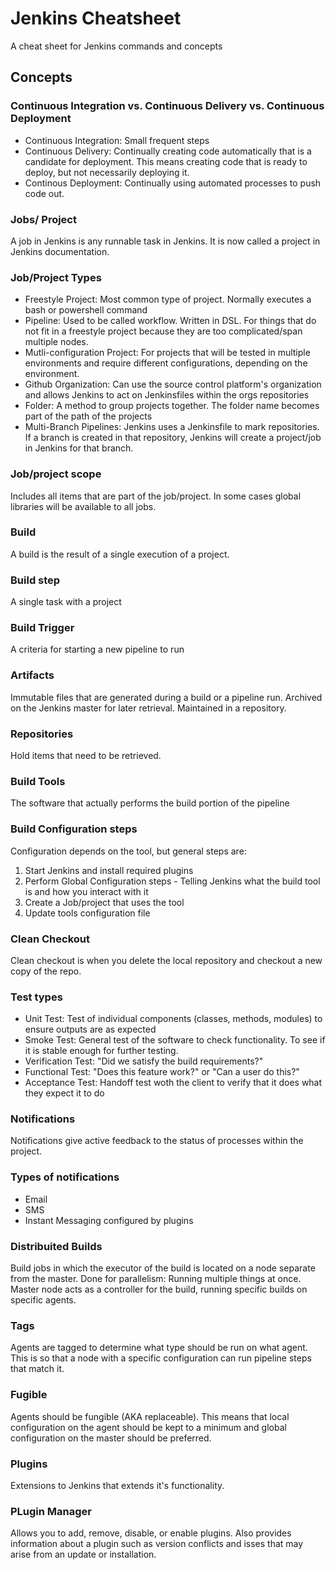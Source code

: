 # Jenkins Cheatsheet
A cheat sheet for Jenkins commands and concepts

## Concepts
### Continuous Integration vs. Continuous Delivery vs. Continuous Deployment
- Continuous Integration: Small frequent steps
- Continuous Delivery: Continually creating code automatically that is a candidate for deployment. This means creating code that is ready to deploy, but not necessarily deploying it.
- Continous Deployment: Continually using automated processes to push code out.

### Jobs/ Project
A job in Jenkins is any runnable task in Jenkins. It is now called a project in Jenkins documentation.

### Job/Project Types
- Freestyle Project: Most common type of project. Normally executes a bash or powershell command
- Pipeline: Used to be called workflow. Written in DSL. For things that do not fit in a freestyle project because they are too complicated/span multiple nodes.
- Mutli-configuration Project: For projects that will be tested in multiple environments and require different configurations, depending on the environment.
- Github Organization: Can use the source control platform's organization and allows Jenkins to act on Jenkinsfiles within the orgs repositories
- Folder: A method to group projects together. The folder name becomes part of the path of the projects
- Multi-Branch Pipelines: Jenkins uses a Jenkinsfile to mark repositories. If a branch is created in that repository, Jenkins will create a project/job in Jenkins for that branch.

### Job/project scope
Includes all items that are part of the job/project. In some cases global libraries will be available to all jobs.

### Build
A build is the result of a single execution of a project.

### Build step
A single task with a project

### Build Trigger
A criteria for starting a new pipeline to run

### Artifacts
Immutable files that are generated during a build or a pipeline run. Archived on the Jenkins master for later retrieval. Maintained in a repository.

### Repositories
Hold items that need to be retrieved.

### Build Tools
The software that actually performs the build portion of the pipeline

### Build Configuration steps
Configuration depends on the tool, but general steps are:
1. Start Jenkins and install required plugins
2. Perform Global Configuration steps - Telling Jenkins what the build tool is and how you interact with it
3. Create a Job/project that uses the tool
4. Update tools configuration file

### Clean Checkout
Clean checkout is when you delete the local repository and checkout a new copy of the repo.

### Test types
- Unit Test: Test of individual components (classes, methods, modules) to ensure outputs are as expected
- Smoke Test: General test of the software to check functionality. To see if it is stable enough for further testing.
- Verification Test: "Did we satisfy the build requirements?"
- Functional Test: "Does this feature work?" or "Can a user do this?"
- Acceptance Test: Handoff test woth the client to verify that it does what they expect it to do

### Notifications
Notifications give active feedback to the status of processes within the project.

### Types of notifications
- Email
- SMS
- Instant Messaging configured by plugins

### Distribuited Builds
Build jobs in which the executor of the build is located on a node separate from the master. Done for parallelism: Running multiple things at once. Master node acts as a controller for the build, running specific builds on specific agents. 

### Tags
Agents are tagged to determine what type should be run on what agent. This is so that a node with a specific configuration can run pipeline steps that match it.

### Fugible
Agents should be fungible (AKA replaceable). This means that local configuration on the agent should be kept to a minimum and global configuration on the master should be preferred.

### Plugins
Extensions to Jenkins that extends it's functionality.

### PLugin Manager
Allows you to add, remove, disable, or enable plugins. Also provides information about a plugin such as version conflicts and isses that may arise from an update or installation.